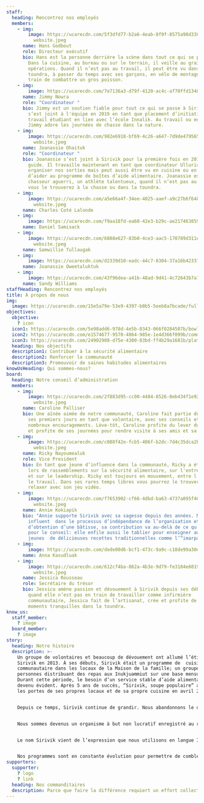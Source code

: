 ```yaml
---
staff:
  heading: Rencontrez nos employés
  members:
    - img:
        image: https://ucarecdn.com/5f3dfd77-b2a6-4eab-8f9f-8575a98d338b/Hans
          website.jpeg
      name: Hans Godbout
      role: Directeur exécutif
      bio: Hans est la personne derrière la scène dans tout ce qui se passe à Sirivik.
        Dans la cuisine, au bureau ou sur le terrain, il veille au grain sur les
        opérations. Quand il n’est pas au travail, il peut être vu dans la
        toundra, à passer du temps avec ses garçons, en vélo de montagne ou en
        train de combattre un gros poisson.
    - img:
        image: https://ucarecdn.com/7e7136a3-d79f-4120-ac4c-af70ffd13482/1A8DB4B1-2C6D-4BA7-A39C-8F137DC3EC73.jpeg
      name: Jimmy Nowra
      role: "Coordinateur "
      bio: Jimmy est un soutien fiable pour tout ce qui se passe à Sirivik. Jimmy
        s’est joint à l'équipe en 2019 en tant que placement d’initiation au
        travail étudiant en lien avec l’école Innalik. Au travail ou en congé,
        Jimmy adore les journées de chasse dans la nature.
    - img:
        image: https://ucarecdn.com/982e6918-bf69-4c26-a647-7d9de4795657/Joanassie
          website.jpeg
      name: Joanassie Ohaituk
      role: "Coordinateur "
      bio: Joanassie s’est joint à Sirivik pour la première fois en 2019 en tant que
        guide. Il travaille maintenant en tant que coordinateur Ulluriat à
        organiser nos sorties mais peut aussi être vu en cuisine ou en train
        d’aider au programme de boîtes d’aide alimentaire. Joanassie est un
        chasseur aguerri, un athlète talentueux, quand il n’est pas au travail
        vous le trouverez à la chasse ou dans la toundra.
    - img:
        image: https://ucarecdn.com/a5e66a4f-34ee-4025-aaef-a9c27b6f6481/Charles
          website.jpeg
      name: Charles Coté Lalonde
    - img:
        image: https://ucarecdn.com/f9aa18fd-ea60-42e3-b29c-ae2174638597/22C83CAF-EC46-4FD8-A4D4-E81384D0367C.jpeg
      name: Daniel Samisack
    - img:
        image: https://ucarecdn.com/6888e627-83b0-4ce3-aac5-170789d311e0/Sam
          website.jpeg
      name: Samwillie Tullaugak
    - img:
        image: https://ucarecdn.com/d2339d10-eadc-44c7-8304-37a16b423374/4C204C49-8AD5-4E3D-B47C-1C0B86232E7F.jpeg
      name: Joanassie Oweetaluktuk
    - img:
        image: https://ucarecdn.com/43f96dea-a41b-48ad-9d41-4c72643b7a70/40F17C61-F7C6-4416-8BE4-E18149296B11.jpeg
      name: Sandy Williams
staffHeading: Rencontrez nos employés
title: À propos de nous
img:
  image: https://ucarecdn.com/15e5a79e-53e9-4397-b0b5-5eeb8a7bcade/fullsizeoutput_645.jpeg
objectives:
  objective:
    ? icon
  icon1: https://ucarecdn.com/5e98add6-978d-4e5b-8343-066f0284507b/bowl.svg
  icon2: https://ucarecdn.com/e1574677-9570-4864-985e-1e4d366f099b/community.svg
  icon3: https://ucarecdn.com/24902908-d75e-4300-83bd-ff4b29a1681b/plate.svg
  heading: Nos objectifs
  description1: Contribuer à la sécurité alimentaire
  description2: Renforcer la communauté
  description3: Promouvoir de saines habitudes alimentaires
knowUsHeading: Qui sommes-nous?
board:
  heading: Notre conseil d’administration
  members:
    - img:
        image: https://ucarecdn.com/2f883d95-cc00-4484-8526-0eb434f1e920/Caroline
          website.jpeg
      name: Caroline Palliser
      bio: Une aînée aimée de notre communauté, Caroline fait partie du projet depuis
        ses premiers jours en tant que volontaire, avec ses conseils et ses
        nombreux encouragements. Lève-tôt, Caroline profite du lever du soleil
        et profite de ses journées pour rendre visite à ses amis et sa famille.
    - img:
        image: https://ucarecdn.com/c088f42e-fcb5-406f-b2dc-7d4c35dca2b7/Ricky
          website.jpeg
      name: Ricky Nayoumealuk
      role: Vice President
      bio: En tant que jeune d’influence dans la communauté, Ricky a été représentant
        lors de rassemblements sur la sécurité alimentaire, sur l'entreprenariat
        et sur le leadership. Ricky est toujours en mouvement, entre l’école et
        le travail. Dans ses rares temps libres vous pourrez le trouver à
        relaxer avec son jeu vidéo.
    - img:
        image: https://ucarecdn.com/f7653902-cf66-4dbd-ba63-4737a095f40d/Annie
          website.jpeg
      name: Annie Kokiapik
      bio: "Annie supporte Sirivik avec sa sagesse depuis des années. Membre
        influent  dans le processus d’indépendance de l’organisation et
        d’obtention d’une bâtisse, sa contribution va au-delà de ce qu’elle fait
        pour le conseil: elle enfile aussi le tablier pour enseigner aux
        jeunes  de délicieuses recettes traditionnelles comme l’“imarpalajuaq”!"
    - img:
        image: https://ucarecdn.com/dede00d6-bcf1-473c-9a9c-c18de99a30ed/E43F1E54-69E3-44DA-99D4-CC7524E67DE7.jpeg
      name: Anna Kasudluak
    - img:
        image: https://ucarecdn.com/612cf4ba-862a-4b3e-9d79-fe3184e60196/Jessica
          website.jpeg
      name: Jessica Rousseau
      role: Secrétaire du trésor
      bio: Jessica amène passion et dévouement à Sirivik depuis ses débuts. Énergique,
        quand elle n’est pas en train de travailler comme infirmière
        communautaire, Jessica fait de l’artisanat, crée et profite de ses
        moments tranquilles dans la toundra.
know_us:
  staff_member:
    ? image
  board_member:
    ? image
story:
  heading: Notre histoire
  description: >-
    Un groupe de volontaires et beaucoup de dévouement ont allumé l’étincelle
    Sirivik en 2013. À ses débuts, Sirivik était un programme de  cuisine
    communautaire dans les locaux de la Maison de la famille; un groupe de
    personnes distribuant des repas aux Inukjuammiut sur une base mensuelle.
    Durant cette période, le besoin d’un service stable d’aide alimentaire est
    devenu évident. Après 5 ans de succès, “Sirivik, soupe populaire” a ouvert
    les portes de ses propres locaux et de sa propre cuisine en avril 2018!


    Depuis ce temps, Sirivik continue de grandir. Nous abandonnons le diminutif  “soupe populaire”, ce qui permet de mieux décrire l’ensemble de notre travail. En agissant en tant que Centre alimentaire, nous sommes en mesure de fournir un large éventail de programmes innovants et de trouver de nouvelles façons de combattre l’insécurité alimentaire dans notre communauté.


    Nous sommes devenus un organisme à but non lucratif enregistré au registre des entreprises en mai 2020. Durant cette année, avec l’aide de volontaires, du personnel et de nos partenaires, 135 activités ont eu lieu, 8379 repas ont été servis et 3300 boîtes alimentaires ont été distribuées, et nous ne faisons que commencer!


    Le nom Sirivik vient de l’expression que nous utilisons en langue Inuktitut pour témoigner de reconnaissance et de gratitude devant un repas à partager.


    Nos programmes sont en constante évolution pour permettre de combler les besoins changeants de la communauté, ainsi nous contribuons à un système alimentaire dirigé par les Inuits qui priorise nos besoins et célèbre notre culture et notre communauté.
supporters:
  supporter:
    ? logo
    ? link
  heading: Nos commanditaires
  description: Parce que faire la différence requiert un effort collectif.
---
```

